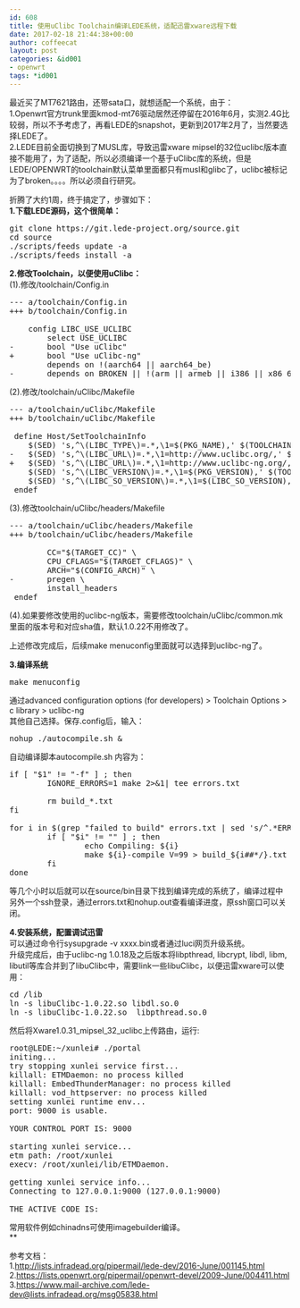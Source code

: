 ```yaml
---
id: 608
title: 使用uClibc Toolchain编译LEDE系统，适配迅雷xware远程下载
date: 2017-02-18 21:44:38+00:00
author: coffeecat
layout: post
categories: &id001
- openwrt
tags: *id001
---
```

最近买了MT7621路由，还带sata口，就想适配一个系统，由于：  
1.Openwrt官方trunk里面kmod-mt76驱动居然还停留在2016年6月，实测2.4G比较弱，所以不予考虑了，再看LEDE的snapshot，更新到2017年2月了，当然要选择LEDE了。  
2.LEDE目前全面切换到了MUSL库，导致迅雷xware mipsel的32位uclibc版本直接不能用了，为了适配，所以必须编译一个基于uClibc库的系统，但是LEDE/OPENWRT的toolchain默认菜单里面都只有musl和glibc了，uclibc被标记为了broken。。。。所以必须自行研究。

折腾了大约1周，终于搞定了，步骤如下：  
**1.下载LEDE源码，这个很简单：**  
<!--more-->

<pre class="lang:sh decode:true " >git clone https://git.lede-project.org/source.git
cd source
./scripts/feeds update -a
./scripts/feeds install -a</pre>

**2.修改Toolchain，以便使用uClibc：**  
(1).修改/toolchain/Config.in

<pre class="lang:vim decode:true " >--- a/toolchain/Config.in
+++ b/toolchain/Config.in
 
 	config LIBC_USE_UCLIBC
 		select USE_UCLIBC
-		bool "Use uClibc"
+		bool "Use uClibc-ng"
 		depends on !(aarch64 || aarch64_be)
-		depends on BROKEN || !(arm || armeb || i386 || x86_64 || mips || mipsel || mips64 || mips64el || powerpc)</pre>

(2).修改/toolchain/uClibc/Makefile 

<pre class="lang:vim decode:true " >--- a/toolchain/uClibc/Makefile
+++ b/toolchain/uClibc/Makefile

 define Host/SetToolchainInfo
 	$(SED) 's,^\(LIBC_TYPE\)=.*,\1=$(PKG_NAME),' $(TOOLCHAIN_DIR)/info.mk
-	$(SED) 's,^\(LIBC_URL\)=.*,\1=http://www.uclibc.org/,' $(TOOLCHAIN_DIR)/info.mk
+	$(SED) 's,^\(LIBC_URL\)=.*,\1=http://www.uclibc-ng.org/,' $(TOOLCHAIN_DIR)/info.mk
 	$(SED) 's,^\(LIBC_VERSION\)=.*,\1=$(PKG_VERSION),' $(TOOLCHAIN_DIR)/info.mk
 	$(SED) 's,^\(LIBC_SO_VERSION\)=.*,\1=$(LIBC_SO_VERSION),' $(TOOLCHAIN_DIR)/info.mk
 endef</pre>

(3).修改toolchain/uClibc/headers/Makefile

<pre class="lang:vim decode:true " >--- a/toolchain/uClibc/headers/Makefile
+++ b/toolchain/uClibc/headers/Makefile
 
 		CC="$(TARGET_CC)" \
 		CPU_CFLAGS="$(TARGET_CFLAGS)" \
 		ARCH="$(CONFIG_ARCH)" \
-		pregen \
 		install_headers
 endef</pre>

(4).如果要修改使用的uclibc-ng版本，需要修改toolchain/uClibc/common.mk里面的版本号和对应sha值，默认1.0.22不用修改了。

上述修改完成后，后续make menuconfig里面就可以选择到uclibc-ng了。

**3.编译系统**

<pre class="lang:sh decode:true " >make menuconfig</pre>

通过advanced configuration options (for developers) > Toolchain Options > c library > uclibc-ng  
其他自己选择。保存.config后，输入：

<pre class="lang:sh decode:true " >nohup ./autocompile.sh &</pre>

自动编译脚本autocompile.sh 内容为：

<pre class="lang:vim decode:true " >if [ "$1" != "-f" ] ; then
        IGNORE_ERRORS=1 make 2&gt;&1| tee errors.txt

        rm build_*.txt
fi

for i in $(grep "failed to build" errors.txt | sed 's/^.*ERROR:[[:space:]]*\([^[:space:]].*\) failed to build.*$/\1/' ) ; do
        if [ "$i" != "" ] ; then
                echo Compiling: ${i}
                make ${i}-compile V=99 &gt; build_${i##*/}.txt 2&gt;&1 || echo ${i} : Build failed, see build_${i##*/}.txt
        fi
done
</pre>

等几个小时以后就可以在source/bin目录下找到编译完成的系统了，编译过程中另外一个ssh登录，通过errors.txt和nohup.out查看编译进度，原ssh窗口可以关闭。

**4.安装系统，配置调试迅雷**  
可以通过命令行sysupgrade -v xxxx.bin或者通过luci网页升级系统。  
升级完成后，由于uclibc-ng 1.0.18及之后版本将libpthread, libcrypt, libdl, libm, libutil等库合并到了libuClibc中，需要link一些libuClibc，以便迅雷xware可以使用：

<pre class="lang:sh decode:true " >cd /lib
ln -s libuClibc-1.0.22.so libdl.so.0
ln -s libuClibc-1.0.22.so  libpthread.so.0 </pre>

然后将Xware1.0.31\_mipsel\_32_uclibc上传路由，运行:

<pre class="lang:sh decode:true " >root@LEDE:~/xunlei# ./portal
initing...
try stopping xunlei service first...
killall: ETMDaemon: no process killed
killall: EmbedThunderManager: no process killed
killall: vod_httpserver: no process killed
setting xunlei runtime env...
port: 9000 is usable.

YOUR CONTROL PORT IS: 9000

starting xunlei service...
etm path: /root/xunlei
execv: /root/xunlei/lib/ETMDaemon.

getting xunlei service info...
Connecting to 127.0.0.1:9000 (127.0.0.1:9000)

THE ACTIVE CODE IS: </pre>

常用软件例如chinadns可使用imagebuilder编译。  
**</p> 

参考文档：  
1.http://lists.infradead.org/pipermail/lede-dev/2016-June/001145.html  
2.https://lists.openwrt.org/pipermail/openwrt-devel/2009-June/004411.html  
3.https://www.mail-archive.com/lede-dev@lists.infradead.org/msg05838.html